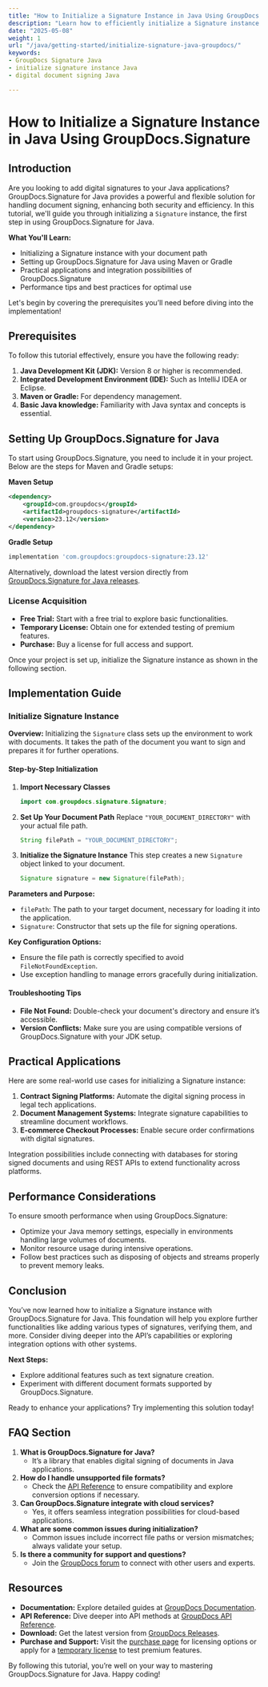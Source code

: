 ```yaml
---
title: "How to Initialize a Signature Instance in Java Using GroupDocs.Signature"
description: "Learn how to efficiently initialize a Signature instance with GroupDocs.Signature for Java. Follow this comprehensive guide to enhance your document signing applications."
date: "2025-05-08"
weight: 1
url: "/java/getting-started/initialize-signature-java-groupdocs/"
keywords:
- GroupDocs Signature Java
- initialize signature instance Java
- digital document signing Java

---
```



# How to Initialize a Signature Instance in Java Using GroupDocs.Signature

## Introduction

Are you looking to add digital signatures to your Java applications? GroupDocs.Signature for Java provides a powerful and flexible solution for handling document signing, enhancing both security and efficiency. In this tutorial, we'll guide you through initializing a `Signature` instance, the first step in using GroupDocs.Signature for Java.

**What You'll Learn:**
- Initializing a Signature instance with your document path
- Setting up GroupDocs.Signature for Java using Maven or Gradle
- Practical applications and integration possibilities of GroupDocs.Signature
- Performance tips and best practices for optimal use

Let's begin by covering the prerequisites you’ll need before diving into the implementation!

## Prerequisites

To follow this tutorial effectively, ensure you have the following ready:

1. **Java Development Kit (JDK):** Version 8 or higher is recommended.
2. **Integrated Development Environment (IDE):** Such as IntelliJ IDEA or Eclipse.
3. **Maven or Gradle:** For dependency management.
4. **Basic Java knowledge:** Familiarity with Java syntax and concepts is essential.

## Setting Up GroupDocs.Signature for Java

To start using GroupDocs.Signature, you need to include it in your project. Below are the steps for Maven and Gradle setups:

**Maven Setup**
```xml
<dependency>
    <groupId>com.groupdocs</groupId>
    <artifactId>groupdocs-signature</artifactId>
    <version>23.12</version>
</dependency>
```

**Gradle Setup**
```gradle
implementation 'com.groupdocs:groupdocs-signature:23.12'
```

Alternatively, download the latest version directly from [GroupDocs.Signature for Java releases](https://releases.groupdocs.com/signature/java/).

### License Acquisition
- **Free Trial:** Start with a free trial to explore basic functionalities.
- **Temporary License:** Obtain one for extended testing of premium features.
- **Purchase:** Buy a license for full access and support.

Once your project is set up, initialize the Signature instance as shown in the following section.

## Implementation Guide

### Initialize Signature Instance

**Overview:**
Initializing the `Signature` class sets up the environment to work with documents. It takes the path of the document you want to sign and prepares it for further operations.

#### Step-by-Step Initialization

1. **Import Necessary Classes**
   ```java
   import com.groupdocs.signature.Signature;
   ```
2. **Set Up Your Document Path**
   Replace `"YOUR_DOCUMENT_DIRECTORY"` with your actual file path.
   ```java
   String filePath = "YOUR_DOCUMENT_DIRECTORY";
   ```
3. **Initialize the Signature Instance**
   This step creates a new `Signature` object linked to your document.
   ```java
   Signature signature = new Signature(filePath);
   ```

**Parameters and Purpose:**
- `filePath`: The path to your target document, necessary for loading it into the application.
- `Signature`: Constructor that sets up the file for signing operations.

**Key Configuration Options:**
- Ensure the file path is correctly specified to avoid `FileNotFoundException`.
- Use exception handling to manage errors gracefully during initialization.

#### Troubleshooting Tips
- **File Not Found:** Double-check your document's directory and ensure it’s accessible.
- **Version Conflicts:** Make sure you are using compatible versions of GroupDocs.Signature with your JDK setup.

## Practical Applications

Here are some real-world use cases for initializing a Signature instance:
1. **Contract Signing Platforms:** Automate the digital signing process in legal tech applications.
2. **Document Management Systems:** Integrate signature capabilities to streamline document workflows.
3. **E-commerce Checkout Processes:** Enable secure order confirmations with digital signatures.

Integration possibilities include connecting with databases for storing signed documents and using REST APIs to extend functionality across platforms.

## Performance Considerations

To ensure smooth performance when using GroupDocs.Signature:
- Optimize your Java memory settings, especially in environments handling large volumes of documents.
- Monitor resource usage during intensive operations.
- Follow best practices such as disposing of objects and streams properly to prevent memory leaks.

## Conclusion

You’ve now learned how to initialize a Signature instance with GroupDocs.Signature for Java. This foundation will help you explore further functionalities like adding various types of signatures, verifying them, and more. Consider diving deeper into the API’s capabilities or exploring integration options with other systems.

**Next Steps:**
- Explore additional features such as text signature creation.
- Experiment with different document formats supported by GroupDocs.Signature.

Ready to enhance your applications? Try implementing this solution today!

## FAQ Section

1. **What is GroupDocs.Signature for Java?**
   - It’s a library that enables digital signing of documents in Java applications.
2. **How do I handle unsupported file formats?**
   - Check the [API Reference](https://reference.groupdocs.com/signature/java/) to ensure compatibility and explore conversion options if necessary.
3. **Can GroupDocs.Signature integrate with cloud services?**
   - Yes, it offers seamless integration possibilities for cloud-based applications.
4. **What are some common issues during initialization?**
   - Common issues include incorrect file paths or version mismatches; always validate your setup.
5. **Is there a community for support and questions?**
   - Join the [GroupDocs forum](https://forum.groupdocs.com/c/signature/) to connect with other users and experts.

## Resources
- **Documentation:** Explore detailed guides at [GroupDocs Documentation](https://docs.groupdocs.com/signature/java/).
- **API Reference:** Dive deeper into API methods at [GroupDocs API Reference](https://reference.groupdocs.com/signature/java/).
- **Download:** Get the latest version from [GroupDocs Releases](https://releases.groupdocs.com/signature/java/).
- **Purchase and Support:** Visit the [purchase page](https://purchase.groupdocs.com/buy) for licensing options or apply for a [temporary license](https://purchase.groupdocs.com/temporary-license/) to test premium features.

By following this tutorial, you’re well on your way to mastering GroupDocs.Signature for Java. Happy coding!
